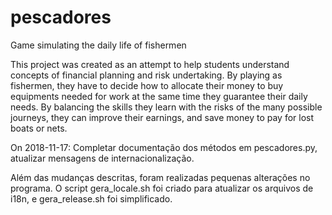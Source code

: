 # pescadores
Game simulating the daily life of fishermen

This project was created as an attempt to help students understand concepts of financial planning and risk undertaking.
By playing as fishermen, they have to decide how to allocate their money to buy equipments needed for work 
at the same time they guarantee their daily needs. By balancing the skills they learn with the risks
of the many possible journeys, they can improve their earnings, and save money to pay for lost boats or nets.

On 2018-11-17:
Completar documentação dos métodos em pescadores.py, atualizar mensagens de internacionalização.

Além das mudanças descritas, foram realizadas pequenas alterações no programa.
O script gera_locale.sh foi criado para atualizar os arquivos de i18n, e
gera_release.sh foi simplificado. 
